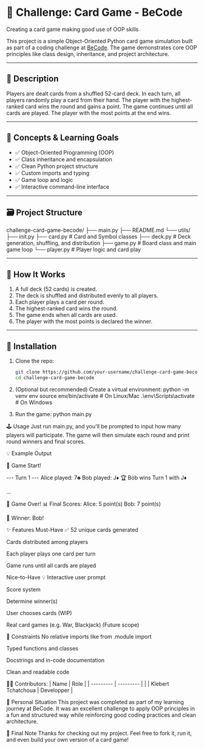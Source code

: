 # 🎴 Challenge: Card Game - BeCode
Creating a card game making good use of OOP skills

This project is a simple Object-Oriented Python card game simulation built as part of a coding challenge at [BeCode](https://becode.org). The game demonstrates core OOP principles like class design, inheritance, and project architecture.

---

## 📌 Description

Players are dealt cards from a shuffled 52-card deck. In each turn, all players randomly play a card from their hand. The player with the highest-ranked card wins the round and gains a point. The game continues until all cards are played. The player with the most points at the end wins.

---

## 🧠 Concepts & Learning Goals

- ✅ Object-Oriented Programming (OOP)
- ✅ Class inheritance and encapsulation
- ✅ Clean Python project structure
- ✅ Custom imports and typing
- ✅ Game loop and logic
- ✅ Interactive command-line interface

---

## 🗃️ Project Structure

challenge-card-game-becode/
├── main.py
├── README.md
└── utils/
├── init.py
├── card.py # Card and Symbol classes
├── deck.py # Deck generation, shuffling, and distribution
├── game.py # Board class and main game loop
└── player.py # Player logic and card play


---

## 🧩 How It Works

1. A full deck (52 cards) is created.
2. The deck is shuffled and distributed evenly to all players.
3. Each player plays a card per round.
4. The highest-ranked card wins the round.
5. The game ends when all cards are used.
6. The player with the most points is declared the winner.

---

## 🚀 Installation

1. Clone the repo:
   ```bash
   git clone https://github.com/your-username/challenge-card-game-becode.git
   cd challenge-card-game-becode

2. (Optional but recommended) Create a virtual environment:
python -m venv env
source env/bin/activate     # On Linux/Mac
.\env\Scripts\activate      # On Windows

3. Run the game:
python main.py

🕹️ Usage
Just run main.py, and you'll be prompted to input how many players will participate. The game will then simulate each round and print round winners and final scores.

💡 Example Output

🎲 Game Start!

--- Turn 1 ---
Alice played: 7♣
Bob played: J♦
🏆 Bob wins Turn 1 with J♦

...

🎉 Game Over!
📊 Final Scores:
Alice: 5 point(s)
Bob: 7 point(s)

🏅 Winner: Bob!

✨ Features
Must-Have ✅
 52 unique cards generated

 Cards distributed among players

 Each player plays one card per turn

 Game runs until all cards are played

Nice-to-Have 💡
 Interactive user prompt

 Score system

 Determine winner(s)

 User chooses cards (WIP)

 Real card games (e.g. War, Blackjack) (Future scope)

🧪 Constraints
No relative imports like from .module import

Typed functions and classes

Docstrings and in-code documentation

Clean and readable code

👨‍💻 Contributors: 
| Name               |    Role      |
| ---------          |    --------- |
| 
| Klebert Tchatchoua |   Developper |

💭 Personal Situation
This project was completed as part of my learning journey at BeCode. It was an excellent challenge to apply OOP principles in a fun and structured way while reinforcing good coding practices and clean architecture.

🏁 Final Note
Thanks for checking out my project. Feel free to fork it, run it, and even build your own version of a card game!



